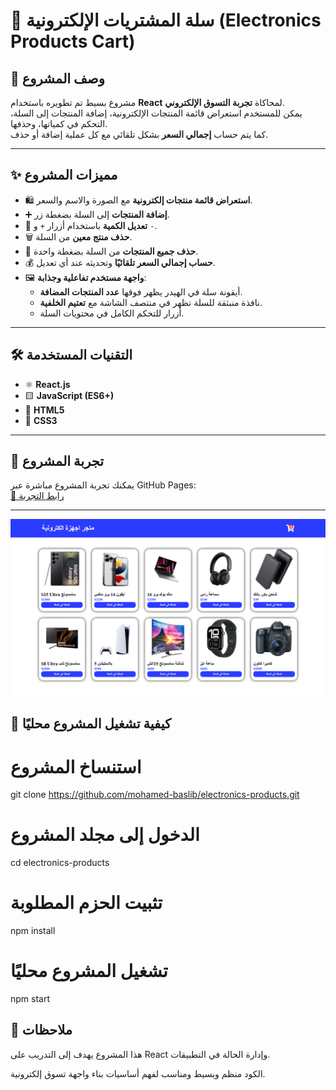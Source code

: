 # 🛒 سلة المشتريات الإلكترونية (Electronics Products Cart)

## 📝 وصف المشروع
مشروع بسيط تم تطويره باستخدام **React** لمحاكاة **تجربة التسوق الإلكتروني**.  
يمكن للمستخدم استعراض قائمة المنتجات الإلكترونية، إضافة المنتجات إلى السلة، التحكم في كمياتها، وحذفها.  
كما يتم حساب **إجمالي السعر** بشكل تلقائي مع كل عملية إضافة أو حذف.

---

## ✨ مميزات المشروع
- 🛍️ **استعراض قائمة منتجات إلكترونية** مع الصورة والاسم والسعر.
- ➕ **إضافة المنتجات** إلى السلة بضغطة زر.
- 🔢 **تعديل الكمية** باستخدام أزرار `+` و `-`.
- 🗑️ **حذف منتج معين** من السلة.
- 🧹 **حذف جميع المنتجات** من السلة بضغطة واحدة.
- 💰 **حساب إجمالي السعر تلقائيًا** وتحديثه عند أي تعديل.
- 🖼️ **واجهة مستخدم تفاعلية وجذابة**:
  - أيقونة سلة في الهيدر يظهر فوقها **عدد المنتجات المضافة**.
  - نافذة منبثقة للسلة تظهر في منتصف الشاشة مع **تعتيم الخلفية**.
  - أزرار للتحكم الكامل في محتويات السلة.

---

## 🛠️ التقنيات المستخدمة
- ⚛️ **React.js**
- 🟨 **JavaScript (ES6+)**
- 🧩 **HTML5**
- 🎨 **CSS3**

---

## 🚀 تجربة المشروع
يمكنك تجربة المشروع مباشرة عبر GitHub Pages:  
[🔗 رابط التجربة](https://mohamed-baslib.github.io/electronics-products)


---


![واجهة المشروع](./public/images/products.png)



## 🧩 كيفية تشغيل المشروع محليًا

# استنساخ المشروع
git clone https://github.com/mohamed-baslib/electronics-products.git

# الدخول إلى مجلد المشروع
cd electronics-products

# تثبيت الحزم المطلوبة
npm install

# تشغيل المشروع محليًا
npm start


## 📄 ملاحظات

هذا المشروع يهدف إلى التدريب على React وإدارة الحالة في التطبيقات.

الكود منظم وبسيط ومناسب لفهم أساسيات بناء واجهة تسوق إلكترونية.

